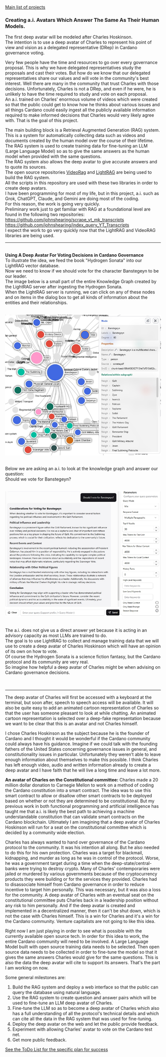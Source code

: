 <a href="https://johnshearing.github.io/">Main list of projects</a>  

### Creating a.i. Avatars Which Answer The Same As Their Human Models.  

The first deep avatar will be modeled after Charles Hoskinson.  
The intention is to use a deep avatar of Charles to represent his point of view and vision as a delegated representative (DRep) in Cardano governance voting.  

Very few people have the time and resources to go over every governance proposal. This is why we have delegated representatives study the proposals and cast their votes. But how do we know that our delegated representatives share our values and will vote in the community's best interest. Well there are many in the community that trust Charles with those decisions. Unfortunately, Charles is not a DRep, and even if he were, he is unlikely to have the time required to study and vote on each proposal.  
An a.i. trained on Charles' enormous volume of videos which were created so that the public could get to know how he thinks about various issues and all things Cardano could easily ingest all the publicly available information required to make informed decisions that Charles would very likely agree with. That is the goal of this project.  

The main building block is a Retrieval Augmented Generation (RAG) system.  
This is a system for automatically collecting data such as videos and documents created by the human model over the course of their lifetime.  
The RAG system is used to create training data for fine-tuning an LLM (Large Language Model) so as to give the same answers as the human model when provided with the same questions.  
The RAG system also allows the deep avatar to give accurate answers and to quote its sources.  
The open source repositories [VideoRag](https://github.com/HKUDS/VideoRAG) and [LightRAG](https://github.com/HKUDS/LightRAG) are being used to build the RAG system.  
All the scripts in this repository are used with these two libraries in order to create deep avatars.  
I have been programming for most of my life, but in this project, a.i. such as Grok, ChatGPT, Claude, and Gemini are doing most of the coding.  
For this reason, the work is going very quickly.  
Preliminary work just to get familiar with RAG at a foundational level are found in the following two repositories:  
https://github.com/johnshearing/scrape_yt_mk_transcripts  
https://github.com/johnshearing/index_query_YT_Transcripts  
I expect the work to go very quickly now that the LightRAG and VideoRAG libraries are being used.  

---

<br>    
<b>  
Using A Deep Avatar For Voting Decisions in Cardano Governance<br>
</b>  
To illustrate the idea, we feed the book "Hydrogen Sonata" into our LightRAG vector database.<br>
Now we need to know if we should vote for the character Banstegeyn to be our leader.<br> 
The image below is a small part of the entire Knowledge Graph created by the LightRAG server after ingesting the Hydrogen Sonata.<br>
When the LightRAG server is running, we can click on any of these nodes and on items in the dialog box to get all kinds of information about the entities and their relationships.<br>
<br>
<p>
<img src="/_images/hs_graph.jpg">
</p>
<br>
Below we are asking an a.i. to look at the knowledge graph and answer our question:<br>
Should we vote for Banstegeyn?<br>
<br>
<p>
<img src="/_images/vote.jpg"><br>
</p>
<br>
The a.i. does not give us a direct answer yet because it is acting in an advisory capacity as most LLMs are trained to do.<br>
The goal is to use LightRAG to collect and manage training data that we will use to create a deep avatar of Charles Hoskinson which will have an opinion of its own on how to vote.<br>
Of course the Hydrogen Sonata is a science fiction fantasy, but the Cardano protocol and its community are very real.<br>
So imagine how helpful a deep avatar of Charles might be when advising on Cardano governance decisions.<br>
<br>  
<br>  

--- 
 
The deep avatar of Charles will first be accessed with a keyboard at the terminal, but soon after, speech to speech access will be available. It will also be quite easy to add an animated cartoon representation of Charles so that the user has someone pleasant to look at while chatting. An animated cartoon representation is selected over a deep-fake representation because we want to be clear that this is an avatar and not Charles himself.  

I chose Charles Hoskinson as the subject because he is the founder of Cardano and I thought it would be wonderful if the Cardano community could always have his guidance. Imagine if we could talk with the founding fathers of the United States concerning governance issues in general, and constitutionality issues in particular. Unfortunately they weren’t able to leave enough information about themselves to make this possible. I think Charles has left enough video, audio and written information already to create a deep avatar and I have faith that he will live a long time and leave a lot more.  

**An avatar of Charles on the Constitutional committee:**
Charles made a 20 million dollar donation to Carnegie Mellon to work on a method of coding the Cardano constitution into a smart contract. The idea was to use this smart contract to allow or disallow other smart contracts to be deployed based on whether or not they are determined to be constitutional. But my previous work in both functional programming and artificial intelligence has taught me that a.i. is likely the best path to achieving a machine understandable constitution that can validate smart contracts on the Cardano blockchain. Ultimately I am imagining that a deep avatar of Charles Hoskinson will run for a seat on the constitutional committee which is decided by a community wide election.  

Charles has always wanted to hand over governance of the Cardano protocol to the community. It was his intention all along. But he also needed to do this for his own protection. Charles was a target for blackmail, kidnapping, and murder as long as he was in control of the protocol. Worse, he was a government target during a time when the deep-state/central-banks were trying to destroy crypto. Many of Charles' contemporaries were jailed or murdered by various governments because of the cryptocurrency products they were building or for the services they provided. Charles had to disassociate himself from Cardano governance in order to reduce incentive to target him personally. This was necessary, but it was also a loss for the community. A deep avatar of Charles with an eventual seat on the constitutional committee puts Charles back in a leadership position without any risk to him personally. And if the deep avatar is created and implemented in a decentralized manner, then it can't be shut down, which is not the case with Charles himself. This is a win for Charles and it's a win for the Cardano community. Venture capitalists are not going to like this idea.  

Right now I am just playing in order to see what is possible with the currently available open source tech. In order for this idea to work, the entire Cardano community will need to be involved. A Large Language Model built with open source training data needs to be selected. Then open source data needs to be collected in order to fine-tune the model so that it gives the same answers Charles would give for the same questions. This is also the data the deep avatar will cite to support its answers. That's the part I am working on now.  

Some general milestones are:
1. Build the RAG system and deploy a web interface so that the public can query the database using natural language.  
2. Use the RAG system to create question and answer pairs which will be used to fine-tune an LLM deep avatar of Charles.  
3. Fine-tune the LLM so as to become a deep avatar of Charles which also has a full understanding of all the protocol's technical details and which can cite all the data in the RAG system that was used for fine-tuning.  
4. Deploy the deep avatar on the web and let the public provide feedback.  
5. Experiment with allowing Charles' avatar to vote on the Cardano test net.
6. Get more public feedback.  

[See the ToDo List for the specific plan for success](https://github.com/johnshearing/deep_avatar/blob/main/ToDo.md)
